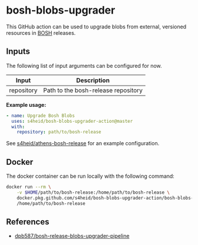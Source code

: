 # bosh-blobs-upgrader

This GitHub action can be used to upgrade blobs from external, versioned resources in [BOSH](https://bosh.io) releases.

## Inputs

The following list of input arguments can be configured for now.

| Input                         | Description                                        |
|-------------------------------|----------------------------------------------------|
| repository                    | Path to the bosh-release repository                |

**Example usage:**

```yaml
- name: Upgrade Bosh Blobs
  uses: s4heid/bosh-blobs-upgrader-action@master
  with:
    repository: path/to/bosh-release
```

See [s4heid/athens-bosh-release](https://github.com/s4heid/athens-bosh-release) for an example configuration.


## Docker

The docker container can be run locally with the following command:

```sh
docker run --rm \
    -v $HOME/path/to/bosh-release:/home/path/to/bosh-release \
    docker.pkg.github.com/s4heid/bosh-blobs-upgrader-action/bosh-blobs-upgrader-action:dev\ \
    /home/path/to/bosh-release
```


## References

- [dpb587/bosh-release-blobs-upgrader-pipeline](https://github.com/dpb587/bosh-release-blobs-upgrader-pipeline)
